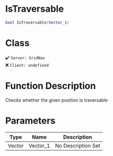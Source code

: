 # IsTraversable
```lua
bool IsTraversable(Vector_1)
```
# Class
✔️ `Server: GridNav`  
❌ `Client: undefined`  

# Function Description
Checks whether the given position is traversable
# Parameters
Type|Name|Description
--|--|--
Vector|Vector_1|No Description Set
